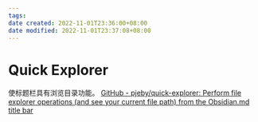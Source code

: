 ```yaml
---
tags: 
date created: 2022-11-01T23:36:00+08:00
date modified: 2022-11-01T23:37:08+08:00
---
```


# Quick Explorer

使标题栏具有浏览目录功能。
[GitHub - pjeby/quick-explorer: Perform file explorer operations (and see your current file path) from the Obsidian.md title bar](https://github.com/pjeby/quick-explorer)
